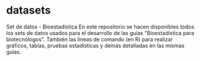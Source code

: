 # datasets
Set de datos - Bioestadística
En este repositorio se hacen disponibles todos los sets de datos usados para el desarrollo de las guías "Bioestadística para biotecnólogos".
También las líneas de comando (en R) para realizar gráficos, tablas, pruebas estadísticas y demás detalladas en las mismas guías.
